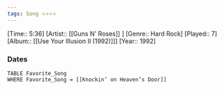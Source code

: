 ```yaml
---
tags: Song ⭐⭐⭐⭐ 
---
```

[Time:: 5:36]
[Artist:: [[Guns N' Roses]] ]
[Genre:: Hard Rock]
[Played:: 7]
[Album:: [[Use Your Illusion II (1992)]]]
[Year:: 1992]
### Dates
````dataview
TABLE Favorite_Song
WHERE Favorite_Song = [[Knockin’ on Heaven’s Door]]
````